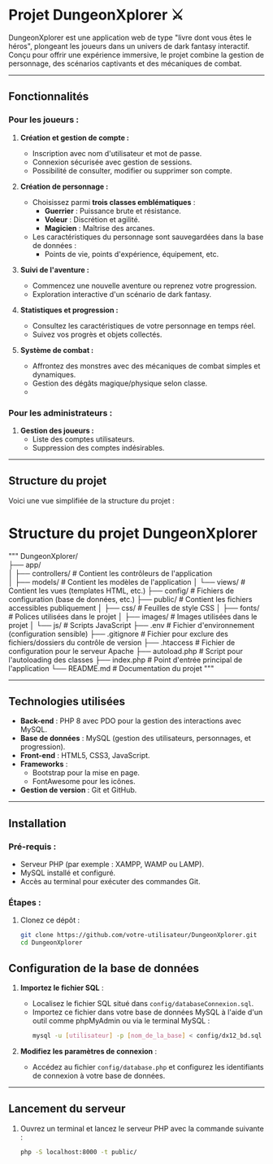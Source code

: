 # Projet DungeonXplorer ⚔️

DungeonXplorer est une application web de type "livre dont vous êtes le héros", plongeant les joueurs dans un univers de dark fantasy interactif. Conçu pour offrir une expérience immersive, le projet combine la gestion de personnage, des scénarios captivants et des mécaniques de combat.

---

## Fonctionnalités

### Pour les joueurs :
1. **Création et gestion de compte :**
   - Inscription avec nom d'utilisateur et mot de passe.
   - Connexion sécurisée avec gestion de sessions.
   - Possibilité de consulter, modifier ou supprimer son compte.

2. **Création de personnage :**
   - Choisissez parmi **trois classes emblématiques** :
     - **Guerrier** : Puissance brute et résistance.
     - **Voleur** : Discrétion et agilité.
     - **Magicien** : Maîtrise des arcanes.
   - Les caractéristiques du personnage sont sauvegardées dans la base de données :
     - Points de vie, points d'expérience, équipement, etc.

3. **Suivi de l'aventure :**
   - Commencez une nouvelle aventure ou reprenez votre progression.
   - Exploration interactive d'un scénario de dark fantasy.

4. **Statistiques et progression :**
   - Consultez les caractéristiques de votre personnage en temps réel.
   - Suivez vos progrès et objets collectés.

5. **Système de combat :**
   - Affrontez des monstres avec des mécaniques de combat simples et dynamiques.
   - Gestion des dégâts magique/physique selon classe.
   - 

### Pour les administrateurs :
1. **Gestion des joueurs :**
   - Liste des comptes utilisateurs.
   - Suppression des comptes indésirables.
     
---

## Structure du projet

Voici une vue simplifiée de la structure du projet :

# Structure du projet DungeonXplorer
"""
DungeonXplorer/  
├── app/  
│   ├── controllers/   # Contient les contrôleurs de l'application <br>
│   ├── models/        # Contient les modèles de l'application
│   └── views/         # Contient les vues (templates HTML, etc.)
├── config/            # Fichiers de configuration (base de données, etc.)
├── public/            # Contient les fichiers accessibles publiquement
│   ├── css/           # Feuilles de style CSS
│   ├── fonts/         # Polices utilisées dans le projet
│   ├── images/        # Images utilisées dans le projet
│   └── js/            # Scripts JavaScript
├── .env               # Fichier d'environnement (configuration sensible)
├── .gitignore         # Fichier pour exclure des fichiers/dossiers du contrôle de version
├── .htaccess          # Fichier de configuration pour le serveur Apache
├── autoload.php       # Script pour l'autoloading des classes
├── index.php          # Point d'entrée principal de l'application
└── README.md          # Documentation du projet
"""

---

## Technologies utilisées

- **Back-end** : PHP 8 avec PDO pour la gestion des interactions avec MySQL.
- **Base de données** : MySQL (gestion des utilisateurs, personnages, et progression).
- **Front-end** : HTML5, CSS3, JavaScript.
- **Frameworks** :
  - Bootstrap pour la mise en page.
  - FontAwesome pour les icônes.
- **Gestion de version** : Git et GitHub.

---

## Installation

### Pré-requis :
- Serveur PHP (par exemple : XAMPP, WAMP ou LAMP).
- MySQL installé et configuré.
- Accès au terminal pour exécuter des commandes Git.

### Étapes :
1. Clonez ce dépôt :
   ```bash
   git clone https://github.com/votre-utilisateur/DungeonXplorer.git
   cd DungeonXplorer

## Configuration de la base de données

1. **Importez le fichier SQL** :  
   - Localisez le fichier SQL situé dans `config/databaseConnexion.sql`.  
   - Importez ce fichier dans votre base de données MySQL à l'aide d'un outil comme phpMyAdmin ou via le terminal MySQL :  
     ```bash
     mysql -u [utilisateur] -p [nom_de_la_base] < config/dx12_bd.sql
     ```

2. **Modifiez les paramètres de connexion** :  
   - Accédez au fichier `config/database.php` et configurez les identifiants de connexion à votre base de données.

---

## Lancement du serveur

1. Ouvrez un terminal et lancez le serveur PHP avec la commande suivante :  
   ```bash
   php -S localhost:8000 -t public/


